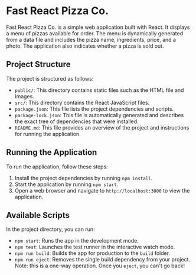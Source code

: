 # Fast React Pizza Co.

Fast React Pizza Co. is a simple web application built with React. It displays a menu of pizzas available for order. The menu is dynamically generated from a data file and includes the pizza name, ingredients, price, and a photo. The application also indicates whether a pizza is sold out.

## Project Structure

The project is structured as follows:

- `public/`: This directory contains static files such as the HTML file and images.
- `src/`: This directory contains the React JavaScript files.
- `package.json`: This file lists the project dependencies and scripts.
- `package-lock.json`: This file is automatically generated and describes the exact tree of dependencies that were installed.
- `README.md`: This file provides an overview of the project and instructions for running the application.

## Running the Application

To run the application, follow these steps:

1. Install the project dependencies by running `npm install`.
2. Start the application by running `npm start`.
3. Open a web browser and navigate to `http://localhost:3000` to view the application.

## Available Scripts

In the project directory, you can run:

- `npm start`: Runs the app in the development mode.
- `npm test`: Launches the test runner in the interactive watch mode.
- `npm run build`: Builds the app for production to the `build` folder.
- `npm run eject`: Removes the single build dependency from your project. Note: this is a one-way operation. Once you `eject`, you can't go back!
